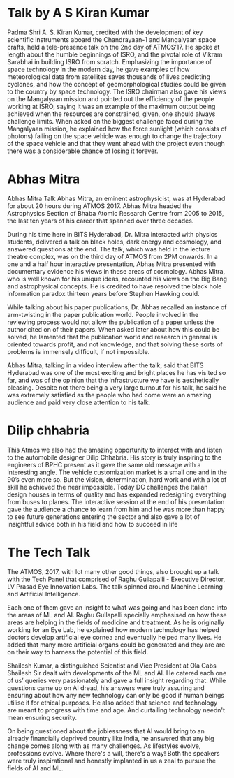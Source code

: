 <!-- TITLE: Talks -->
<!-- SUBTITLE: Every ATMOS, we host a variety of personalities from the technical field to give their insights and share with us their knowledge. This section serves as an overview of the talks we had this year for ATMOS. -->

# Talk by A S Kiran Kumar
Padma Shri A. S. Kiran Kumar, credited with the development of key scientific instruments aboard the Chandrayaan-1 and Mangalyaan space crafts, held a tele-presence talk on the 2nd day of ATMOS’17. He spoke at length about the humble beginnings of ISRO, and the pivotal role of Vikram Sarabhai in building ISRO from scratch. Emphasizing the importance of space technology in the modern day, he gave examples of how meteorological data from satellites saves thousands of lives predicting cyclones, and how the concept of geomorphological studies could be given to the country by space technology. The ISRO chairman also gave his views on the Mangalyaan mission and pointed out the efficiency of the people working at ISRO, saying it was an example of the maximum output being achieved when the resources are constrained, given, one should always challenge limits. When asked on the biggest challenge faced during the Mangalyaan mission, he explained how the force sunlight (which consists of photons) falling on the space vehicle was enough to change the trajectory of the space vehicle and that they went ahead with the project even though there was a considerable chance of losing it forever.

# Abhas Mitra
Abhas Mitra Talk
Abhas Mitra, an eminent astrophysicist, was at Hyderabad for about 20 hours during ATMOS 2017. Abhas Mitra headed the Astrophysics Section of Bhaba Atomic Research Centre from 2005 to 2015, the last ten years of his career that spanned over three decades. 

During his time here in BITS Hyderabad, Dr. Mitra interacted with physics students, delivered a talk on black holes, dark energy and cosmology, and answered questions at the end. The talk, which was held in the lecture theatre complex, was on the third day of ATMOS from 2PM onwards. In a one and a half hour interactive presentation, Abhas Mitra presented with documentary evidence his views in these areas of cosmology. Abhas Mitra, who is well known for his unique ideas, recounted his views on the Big Bang and astrophysical concepts. He is credited to have resolved the black hole information paradox thirteen years before Stephen Hawking could. 

While talking about his paper publications, Dr. Abhas recalled an instance of arm-twisting in the paper publication world. People involved in the reviewing process would not allow the publication of a paper unless the author cited on of their papers. When asked later about how this could be solved, he lamented that the publication world and research in general is oriented towards profit, and not knowledge, and that solving these sorts of problems is immensely difficult, if not impossible.

Abhas Mitra, talking in a video interview after the talk, said that BITS Hyderabad was one of the most exciting and bright places he has visited so far, and was of the opinion that the infrastructure we have is aesthetically pleasing. Despite not there being a very large turnout for his talk, he said he was extremely satisfied as the people who had come were an amazing audience and paid very close attention to his talk.

# Dilip chhabria
This Atmos we also had the amazing opportunity to interact with and listen to the automobile designer Dilip Chhabria. His story is truly inspiring to the engineers of BPHC present as it gave the same old message with a interesting angle. The vehicle customization market is a small one and in the 90’s even more so. But the vision, determination, hard work and with a lot of skill he achieved the near impossible. Today DC challenges the Italian design houses in terms of quality and has expanded redesigning everything from buses to planes. The interactive session at the end of his presentation gave the audience a chance to learn from him and he was more than happy to see future generations entering the sector and also gave a lot of insightful advice both in his field and how to succeed in life

# The Tech Talk
The ATMOS, 2017, with lot many other good things, also brought up a talk with the Tech Panel that comprised of 
Raghu Gullapalli - Executive Director, LV Prasad Eye Innovation Labs.
The talk spinned around Machine Learning and Artificial Intelligence.

Each one of them gave an insight to what was going and has been done into the areas of ML and AI. Raghu Gullapalli specially emphasised on how these areas are helping in the fields of medicine and treatment. As he is originally working for an Eye Lab, he explained how modern technology has helped doctors develop artificial eye cornea and eventually helped many lives. He added that many more artificial organs could be generated and they are are on their way to harness the potential of this field.

Shailesh Kumar, a distinguished Scientist and  Vice President at Ola Cabs
Shailesh Sir dealt with developments of the ML and AI. He catered each one of us’ queries very passionately and gave a full insight regarding that. While questions came up on AI dread, his answers were truly assuring and ensuring about how any new technology can only be good if human beings utilise it for ethical purposes. He also added that science and technology are meant to progress with time and age. And curtailing technology needn't mean ensuring security. 

On being questioned about the joblessness that AI would bring to an already financially deprived country like India, he answered that any big change comes along with as many challenges. As lifestyles evolve, professions evolve. Where there's a will, there's a way!
Both the speakers were truly inspirational and honestly implanted in us a zeal to pursue the fields of AI and ML.




